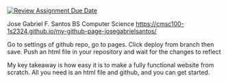 [![Review Assignment Due Date](https://classroom.github.com/assets/deadline-readme-button-24ddc0f5d75046c5622901739e7c5dd533143b0c8e959d652212380cedb1ea36.svg)](https://classroom.github.com/a/GeX447Qt)


Jose Gabriel F. Santos
BS Computer Science
https://cmsc100-1s2324.github.io/my-github-page-josegabrielsantos/

Go to settings of github repo, go to pages. Click deploy from branch then save. Push an html file in your repository and wait for the changes to reflect

My key takeaway is how easy it is to make a fully functional website from scratch. All you need is an html file and github, and you can get started.